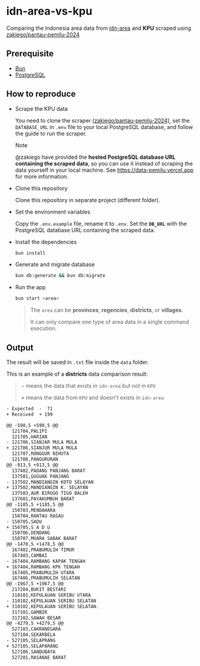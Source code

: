 # idn-area-vs-kpu

Comparing the Indonesia area data from [idn-area](https://github.com/fityannugroho/idn-area-data) and **KPU** scraped using [zakiego/pantau-pemilu-2024][1]

## Prerequisite

- [Bun](https://bun.sh)
- [PostgreSQL](https://www.postgresql.org)

## How to reproduce

- Scrape the KPU data

  You need to clone the scraper [(zakiego/pantau-pemilu-2024)][1], set the `DATABASE_URL` in `.env` file to your local PostgreSQL database, and follow the guide to run the scraper.

  > [!NOTE]
  > @zakiego have provided the **hosted PostgreSQL database URL containing the scraped data**, so you can use it instead of scraping the data yourself in your local machine. See https://data-pemilu.vercel.app for more information.

- Clone this repository

  Clone this repository in separate project (different folder).

- Set the environment variables

  Copy the `.env.example` file, rename it to `.env`. Set the **`DB_URL`** with the PostgreSQL database URL containing the scraped data.

- Install the dependencies

  ```bash
  bun install
  ```

- Generate and migrate database

  ```bash
  bun db:generate && bun db:migrate
  ```

- Run the app

  ```bash
  bun start <area>
  ```

  > The `area` can be **provinces**, **regencies**, **districts**, or **villages**.
  >
  > It can only compare one type of area data in a single command execution.

## Output

The result will be saved in `.txt` file inside the `data` folder.

This is an example of a **districts** data comparison result:

> **`-`** means the data that exists in `idn-area` but not in `KPU`
>
> **`+`** means the data from `KPU` and doesn't exists in `idn-area`

```txt
- Expected  -  71
+ Received  + 199

@@ -590,5 +590,5 @@
  121704,PALIPI
  121705,HARIAN
- 121706,SIANJAR MULA MULA
+ 121706,SIANJUR MULA MULA
  121707,RONGGUR NIHUTA
  121708,PANGURURAN
@@ -913,5 +913,5 @@
  137402,PADANG PANJANG BARAT
  137501,GUGUAK PANJANG
- 137502,MANDIANGIN KOTO SELAYAN
+ 137502,MANDIANGIN K. SELAYAN
  137503,AUR BIRUGO TIGO BALEH
  137601,PAYAKUMBUH BARAT
@@ -1185,5 +1185,5 @@
  150703,MENDAHARA
  150704,RANTAU RASAU
- 150705,SADU
+ 150705,S A D U
  150706,DENDANG
  150707,MUARA SABAK BARAT
@@ -1478,5 +1478,5 @@
  167402,PRABUMULIH TIMUR
  167403,CAMBAI
- 167404,RAMBANG KAPAK TENGAH
+ 167404,RAMBANG KPK TENGAH
  167405,PRABUMULIH UTARA
  167406,PRABUMULIH SELATAN
@@ -1967,5 +1967,5 @@
  217204,BUKIT BESTARI
  310101,KEPULAUAN SERIBU UTARA
- 310102,KEPULAUAN SERIBU SELATAN
+ 310102,KEPULAUAN SERIBU SELATAN.
  317101,GAMBIR
  317102,SAWAH BESAR
@@ -4279,5 +4279,5 @@
  527103,CAKRANEGARA
  527104,SEKARBELA
- 527105,SELAPRANG
+ 527105,SELAPARANG
  527106,SANDUBAYA
  527201,RASANAE BARAT
```

[1]: https://github.com/zakiego/pantau-pemilu-2024
